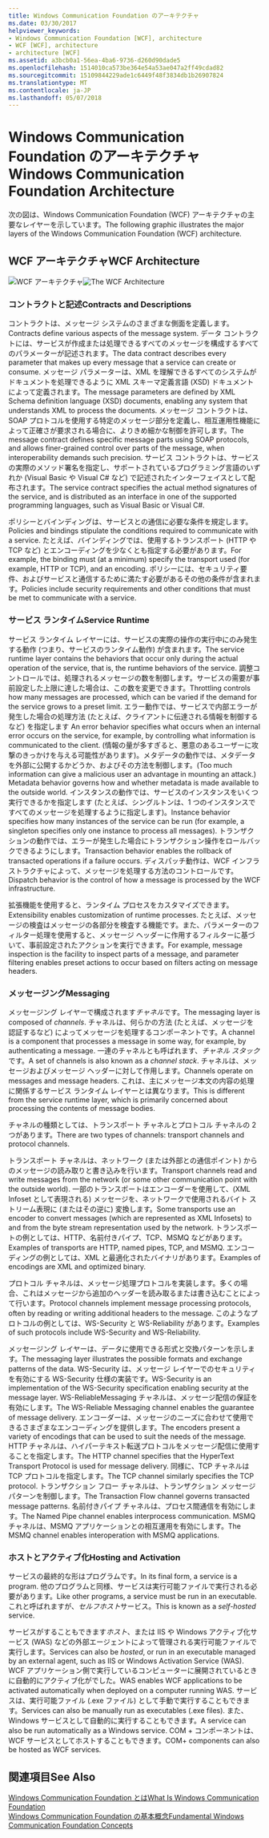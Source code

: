 ```yaml
---
title: Windows Communication Foundation のアーキテクチャ
ms.date: 03/30/2017
helpviewer_keywords:
- Windows Communication Foundation [WCF], architecture
- WCF [WCF], architecture
- architecture [WCF]
ms.assetid: a3bcb0a1-56ea-4ba6-9736-d260d90dade5
ms.openlocfilehash: 1514010ca573be364e54a53ae047a2ff49cdad82
ms.sourcegitcommit: 15109844229ade1c6449f48f3834db1b26907824
ms.translationtype: MT
ms.contentlocale: ja-JP
ms.lasthandoff: 05/07/2018
---
```

# <a name="windows-communication-foundation-architecture"></a><span data-ttu-id="5d3f3-102">Windows Communication Foundation のアーキテクチャ</span><span class="sxs-lookup"><span data-stu-id="5d3f3-102">Windows Communication Foundation Architecture</span></span>
<span data-ttu-id="5d3f3-103">次の図は、Windows Communication Foundation (WCF) アーキテクチャの主要なレイヤーを示しています。</span><span class="sxs-lookup"><span data-stu-id="5d3f3-103">The following graphic illustrates the major layers of the Windows Communication Foundation (WCF) architecture.</span></span>  
  
## <a name="wcf-architecture"></a><span data-ttu-id="5d3f3-104">WCF アーキテクチャ</span><span class="sxs-lookup"><span data-stu-id="5d3f3-104">WCF Architecture</span></span>  
 <span data-ttu-id="5d3f3-105">![WCF アーキテクチャ](../../../docs/framework/wcf/media/wcf-architecture.gif "WCF_Architecture")</span><span class="sxs-lookup"><span data-stu-id="5d3f3-105">![The WCF Architecture](../../../docs/framework/wcf/media/wcf-architecture.gif "WCF_Architecture")</span></span>  
  
### <a name="contracts-and-descriptions"></a><span data-ttu-id="5d3f3-106">コントラクトと記述</span><span class="sxs-lookup"><span data-stu-id="5d3f3-106">Contracts and Descriptions</span></span>  
 <span data-ttu-id="5d3f3-107">コントラクトは、メッセージ システムのさまざまな側面を定義します。</span><span class="sxs-lookup"><span data-stu-id="5d3f3-107">Contracts define various aspects of the message system.</span></span> <span data-ttu-id="5d3f3-108">データ コントラクトには、サービスが作成または処理できるすべてのメッセージを構成するすべてのパラメーターが記述されます。</span><span class="sxs-lookup"><span data-stu-id="5d3f3-108">The data contract describes every parameter that makes up every message that a service can create or consume.</span></span> <span data-ttu-id="5d3f3-109">メッセージ パラメーターは、XML を理解できるすべてのシステムがドキュメントを処理できるように XML スキーマ定義言語 (XSD) ドキュメントによって定義されます。</span><span class="sxs-lookup"><span data-stu-id="5d3f3-109">The message parameters are defined by XML Schema definition language (XSD) documents, enabling any system that understands XML to process the documents.</span></span> <span data-ttu-id="5d3f3-110">メッセージ コントラクトは、SOAP プロトコルを使用する特定のメッセージ部分を定義し、相互運用性機能によって正確さが要求される場合に、よりきめ細かな制御を許可します。</span><span class="sxs-lookup"><span data-stu-id="5d3f3-110">The message contract defines specific message parts using SOAP protocols, and allows finer-grained control over parts of the message, when interoperability demands such precision.</span></span> <span data-ttu-id="5d3f3-111">サービス コントラクトは、サービスの実際のメソッド署名を指定し、サポートされているプログラミング言語のいずれか (Visual Basic や Visual C# など) で記述されたインターフェイスとして配布されます。</span><span class="sxs-lookup"><span data-stu-id="5d3f3-111">The service contract specifies the actual method signatures of the service, and is distributed as an interface in one of the supported programming languages, such as Visual Basic or Visual C#.</span></span>  
  
 <span data-ttu-id="5d3f3-112">ポリシーとバインディングは、サービスとの通信に必要な条件を規定します。</span><span class="sxs-lookup"><span data-stu-id="5d3f3-112">Policies and bindings stipulate the conditions required to communicate with a service.</span></span>  <span data-ttu-id="5d3f3-113">たとえば、バインディングでは、使用するトランスポート (HTTP や TCP など) とエンコーディングを少なくとも指定する必要があります。</span><span class="sxs-lookup"><span data-stu-id="5d3f3-113">For example, the binding must (at a minimum) specify the transport used (for example, HTTP or TCP), and an encoding.</span></span> <span data-ttu-id="5d3f3-114">ポリシーには、セキュリティ要件、およびサービスと通信するために満たす必要があるその他の条件が含まれます。</span><span class="sxs-lookup"><span data-stu-id="5d3f3-114">Policies include security requirements and other conditions that must be met to communicate with a service.</span></span>  
  
### <a name="service-runtime"></a><span data-ttu-id="5d3f3-115">サービス ランタイム</span><span class="sxs-lookup"><span data-stu-id="5d3f3-115">Service Runtime</span></span>  
 <span data-ttu-id="5d3f3-116">サービス ランタイム レイヤーには、サービスの実際の操作の実行中にのみ発生する動作 (つまり、サービスのランタイム動作) が含まれます。</span><span class="sxs-lookup"><span data-stu-id="5d3f3-116">The service runtime layer contains the behaviors that occur only during the actual operation of the service, that is, the runtime behaviors of the service.</span></span> <span data-ttu-id="5d3f3-117">調整コントロールでは、処理されるメッセージの数を制御します。サービスの需要が事前設定した上限に達した場合は、この数を変更できます。</span><span class="sxs-lookup"><span data-stu-id="5d3f3-117">Throttling controls how many messages are processed, which can be varied if the demand for the service grows to a preset limit.</span></span> <span data-ttu-id="5d3f3-118">エラー動作では、サービスで内部エラーが発生した場合の処理方法 (たとえば、クライアントに伝達される情報を制御するなど) を指定します </span><span class="sxs-lookup"><span data-stu-id="5d3f3-118">An error behavior specifies what occurs when an internal error occurs on the service, for example, by controlling what information is communicated to the client.</span></span> <span data-ttu-id="5d3f3-119">(情報の量が多すぎると、悪意のあるユーザーに攻撃のきっかけを与える可能性があります)。メタデータの動作では、メタデータを外部に公開するかどうか、およびその方法を制御します。</span><span class="sxs-lookup"><span data-stu-id="5d3f3-119">(Too much information can give a malicious user an advantage in mounting an attack.) Metadata behavior governs how and whether metadata is made available to the outside world.</span></span> <span data-ttu-id="5d3f3-120">インスタンスの動作では、サービスのインスタンスをいくつ実行できるかを指定します (たとえば、シングルトンは、1 つのインスタンスですべてのメッセージを処理するように指定します)。</span><span class="sxs-lookup"><span data-stu-id="5d3f3-120">Instance behavior specifies how many instances of the service can be run (for example, a singleton specifies only one instance to process all messages).</span></span> <span data-ttu-id="5d3f3-121">トランザクションの動作では、エラーが発生した場合にトランザクション操作をロールバックできるようにします。</span><span class="sxs-lookup"><span data-stu-id="5d3f3-121">Transaction behavior enables the rollback of transacted operations if a failure occurs.</span></span> <span data-ttu-id="5d3f3-122">ディスパッチ動作は、WCF インフラストラクチャによって、メッセージを処理する方法のコントロールです。</span><span class="sxs-lookup"><span data-stu-id="5d3f3-122">Dispatch behavior is the control of how a message is processed by the WCF infrastructure.</span></span>  
  
 <span data-ttu-id="5d3f3-123">拡張機能を使用すると、ランタイム プロセスをカスタマイズできます。</span><span class="sxs-lookup"><span data-stu-id="5d3f3-123">Extensibility enables customization of runtime processes.</span></span> <span data-ttu-id="5d3f3-124">たとえば、メッセージの検査はメッセージの各部分を検査する機能です。また、パラメーターのフィルター処理を使用すると、メッセージ ヘッダーに作用するフィルターに基づいて、事前設定されたアクションを実行できます。</span><span class="sxs-lookup"><span data-stu-id="5d3f3-124">For example, message inspection is the facility to inspect parts of a message, and parameter filtering enables preset actions to occur based on filters acting on message headers.</span></span>  
  
### <a name="messaging"></a><span data-ttu-id="5d3f3-125">メッセージング</span><span class="sxs-lookup"><span data-stu-id="5d3f3-125">Messaging</span></span>  
 <span data-ttu-id="5d3f3-126">メッセージング レイヤーで構成されます*チャネル*です。</span><span class="sxs-lookup"><span data-stu-id="5d3f3-126">The messaging layer is composed of *channels*.</span></span> <span data-ttu-id="5d3f3-127">チャネルは、何らかの方法 (たとえば、メッセージを認証するなど) によってメッセージを処理するコンポーネントです。</span><span class="sxs-lookup"><span data-stu-id="5d3f3-127">A channel is a component that processes a message in some way, for example, by authenticating a message.</span></span> <span data-ttu-id="5d3f3-128">一連のチャネルとも呼ばれます、*チャネル スタック*です。</span><span class="sxs-lookup"><span data-stu-id="5d3f3-128">A set of channels is also known as a *channel stack*.</span></span> <span data-ttu-id="5d3f3-129">チャネルは、メッセージおよびメッセージ ヘッダーに対して作用します。</span><span class="sxs-lookup"><span data-stu-id="5d3f3-129">Channels operate on messages and message headers.</span></span> <span data-ttu-id="5d3f3-130">これは、主にメッセージ本文の内容の処理に関係するサービス ランタイム レイヤーとは異なります。</span><span class="sxs-lookup"><span data-stu-id="5d3f3-130">This is different from the service runtime layer, which is primarily concerned about processing the contents of message bodies.</span></span>  
  
 <span data-ttu-id="5d3f3-131">チャネルの種類としては、トランスポート チャネルとプロトコル チャネルの 2 つがあります。</span><span class="sxs-lookup"><span data-stu-id="5d3f3-131">There are two types of channels: transport channels and protocol channels.</span></span>  
  
 <span data-ttu-id="5d3f3-132">トランスポート チャネルは、ネットワーク (または外部との通信ポイント) からのメッセージの読み取りと書き込みを行います。</span><span class="sxs-lookup"><span data-stu-id="5d3f3-132">Transport channels read and write messages from the network (or some other communication point with the outside world).</span></span> <span data-ttu-id="5d3f3-133">一部のトランスポートはエンコーダーを使用して、(XML Infoset として表現される) メッセージを、ネットワークで使用されるバイト ストリーム表現に (またはその逆に) 変換します。</span><span class="sxs-lookup"><span data-stu-id="5d3f3-133">Some transports use an encoder to convert messages (which are represented as XML Infosets) to and from the byte stream representation used by the network.</span></span> <span data-ttu-id="5d3f3-134">トランスポートの例としては、HTTP、名前付きパイプ、TCP、MSMQ などがあります。</span><span class="sxs-lookup"><span data-stu-id="5d3f3-134">Examples of transports are HTTP, named pipes, TCP, and MSMQ.</span></span> <span data-ttu-id="5d3f3-135">エンコーディングの例としては、XML と最適化されたバイナリがあります。</span><span class="sxs-lookup"><span data-stu-id="5d3f3-135">Examples of encodings are XML and optimized binary.</span></span>  
  
 <span data-ttu-id="5d3f3-136">プロトコル チャネルは、メッセージ処理プロトコルを実装します。多くの場合、これはメッセージから追加のヘッダーを読み取るまたは書き込むことによって行います。</span><span class="sxs-lookup"><span data-stu-id="5d3f3-136">Protocol channels implement message processing protocols, often by reading or writing additional headers to the message.</span></span> <span data-ttu-id="5d3f3-137">このようなプロトコルの例としては、WS-Security と WS-Reliability があります。</span><span class="sxs-lookup"><span data-stu-id="5d3f3-137">Examples of such protocols include WS-Security and WS-Reliability.</span></span>  
  
 <span data-ttu-id="5d3f3-138">メッセージング レイヤーは、データに使用できる形式と交換パターンを示します。</span><span class="sxs-lookup"><span data-stu-id="5d3f3-138">The messaging layer illustrates the possible formats and exchange patterns of the data.</span></span> <span data-ttu-id="5d3f3-139">WS-Security は、メッセージ レイヤーでのセキュリティを有効にする WS-Security 仕様の実装です。</span><span class="sxs-lookup"><span data-stu-id="5d3f3-139">WS-Security is an implementation of the WS-Security specification enabling security at the message layer.</span></span> <span data-ttu-id="5d3f3-140">WS-ReliableMessaging チャネルは、メッセージ配信の保証を有効にします。</span><span class="sxs-lookup"><span data-stu-id="5d3f3-140">The WS-Reliable Messaging channel enables the guarantee of message delivery.</span></span> <span data-ttu-id="5d3f3-141">エンコーダーは、メッセージのニーズに合わせて使用できるさまざまなエンコーディングを提供します。</span><span class="sxs-lookup"><span data-stu-id="5d3f3-141">The encoders present a variety of encodings that can be used to suit the needs of the message.</span></span> <span data-ttu-id="5d3f3-142">HTTP チャネルは、ハイパーテキスト転送プロトコルをメッセージ配信に使用することを指定します。</span><span class="sxs-lookup"><span data-stu-id="5d3f3-142">The HTTP channel specifies that the HyperText Transport Protocol is used for message delivery.</span></span> <span data-ttu-id="5d3f3-143">同様に、TCP チャネルは TCP プロトコルを指定します。</span><span class="sxs-lookup"><span data-stu-id="5d3f3-143">The TCP channel similarly specifies the TCP protocol.</span></span> <span data-ttu-id="5d3f3-144">トランザクション フロー チャネルは、トランザクション メッセージ パターンを制御します。</span><span class="sxs-lookup"><span data-stu-id="5d3f3-144">The Transaction Flow channel governs transacted message patterns.</span></span> <span data-ttu-id="5d3f3-145">名前付きパイプ チャネルは、プロセス間通信を有効にします。</span><span class="sxs-lookup"><span data-stu-id="5d3f3-145">The Named Pipe channel enables interprocess communication.</span></span> <span data-ttu-id="5d3f3-146">MSMQ チャネルは、MSMQ アプリケーションとの相互運用を有効にします。</span><span class="sxs-lookup"><span data-stu-id="5d3f3-146">The MSMQ channel enables interoperation with MSMQ applications.</span></span>  
  
### <a name="hosting-and-activation"></a><span data-ttu-id="5d3f3-147">ホストとアクティブ化</span><span class="sxs-lookup"><span data-stu-id="5d3f3-147">Hosting and Activation</span></span>  
 <span data-ttu-id="5d3f3-148">サービスの最終的な形はプログラムです。</span><span class="sxs-lookup"><span data-stu-id="5d3f3-148">In its final form, a service is a program.</span></span> <span data-ttu-id="5d3f3-149">他のプログラムと同様、サービスは実行可能ファイルで実行される必要があります。</span><span class="sxs-lookup"><span data-stu-id="5d3f3-149">Like other programs, a service must be run in an executable.</span></span> <span data-ttu-id="5d3f3-150">これと呼ばれますが、*セルフホスト*サービス。</span><span class="sxs-lookup"><span data-stu-id="5d3f3-150">This is known as a *self-hosted* service.</span></span>  
  
 <span data-ttu-id="5d3f3-151">サービスがすることもできます*ホスト*、または IIS や Windows アクティブ化サービス (WAS) などの外部エージェントによって管理される実行可能ファイルで実行します。</span><span class="sxs-lookup"><span data-stu-id="5d3f3-151">Services can also be *hosted*, or run in an executable managed by an external agent, such as IIS or Windows Activation Service (WAS).</span></span> <span data-ttu-id="5d3f3-152">WCF アプリケーション側で実行しているコンピューターに展開されているときに自動的にアクティブ化がでした。</span><span class="sxs-lookup"><span data-stu-id="5d3f3-152">WAS enables WCF applications to be activated automatically when deployed on a computer running WAS.</span></span> <span data-ttu-id="5d3f3-153">サービスは、実行可能ファイル (.exe ファイル) として手動で実行することもできます。</span><span class="sxs-lookup"><span data-stu-id="5d3f3-153">Services can also be manually run as executables (.exe files).</span></span> <span data-ttu-id="5d3f3-154">また、Windows サービスとして自動的に実行することもできます。</span><span class="sxs-lookup"><span data-stu-id="5d3f3-154">A service can also be run automatically as a Windows service.</span></span> <span data-ttu-id="5d3f3-155">COM + コンポーネントは、WCF サービスとしてホストすることもできます。</span><span class="sxs-lookup"><span data-stu-id="5d3f3-155">COM+ components can also be hosted as WCF services.</span></span>  
  
## <a name="see-also"></a><span data-ttu-id="5d3f3-156">関連項目</span><span class="sxs-lookup"><span data-stu-id="5d3f3-156">See Also</span></span>  
 [<span data-ttu-id="5d3f3-157">Windows Communication Foundation とは</span><span class="sxs-lookup"><span data-stu-id="5d3f3-157">What Is Windows Communication Foundation</span></span>](../../../docs/framework/wcf/whats-wcf.md)  
 [<span data-ttu-id="5d3f3-158">Windows Communication Foundation の基本概念</span><span class="sxs-lookup"><span data-stu-id="5d3f3-158">Fundamental Windows Communication Foundation Concepts</span></span>](../../../docs/framework/wcf/fundamental-concepts.md)
